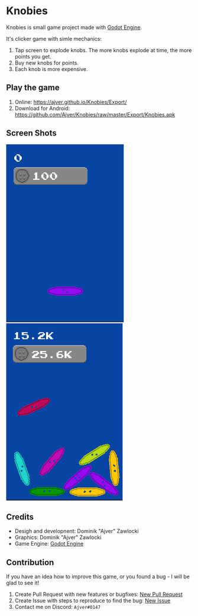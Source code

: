 # Knobies
 
Knobies is small game project made with [Godot Engine](https://godotengine.org/). 

It's clicker game with simle mechanics: 
1. Tap screen to explode knobs. The more knobs explode at time, the more points you get.
1. Buy new knobs for points.
1. Each knob is more expensive.

## Play the game

1. Online: https://ajver.github.io/Knobies/Export/
1. Download for Android: https://github.com/Ajver/Knobies/raw/master/Export/Knobies.apk

## Screen Shots

![](https://github.com/Ajver/Knobies/blob/master/screen_shots/ss1.png)
![](https://github.com/Ajver/Knobies/blob/master/screen_shots/ss3.png)

## Credits

- Desigh and developnent: Dominik "Ajver" Zawlocki
- Graphics: Dominik "Ajver" Zawlocki
- Game Engine: [Godot Engine](https://godotengine.org/)

## Contribution

If you have an idea how to improve this game, or you found a bug - I will be glad to see it!
1. Create Pull Request with new features or bugfixes: [New Pull Request](https://github.com/Ajver/Knobies/compare)
1. Create Issue with steps to reproduce to find the bug: [New Issue](https://github.com/Ajver/Knobies/issues/new)
1. Contact me on Discord: `Ajver#0147`

